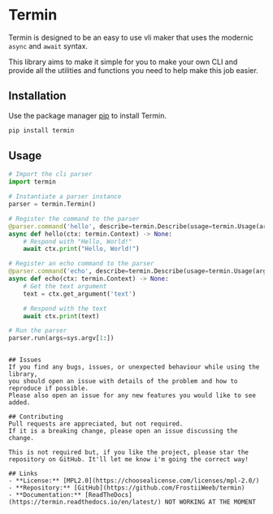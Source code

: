 # Termin
Termin is designed to be an easy to use vli maker that uses the modernic ``async`` and ``await`` syntax.

This library aims to make it simple for you to make your own CLI and provide
all the utilities and functions you need to help make this job easier.

## Installation
Use the package manager [pip](https://pip.pypa.io/en/stable/) to install Termin.

```bash
pip install termin
```

## Usage
```python
# Import the cli parser
import termin

# Instantiate a parser instance
parser = termin.Termin()

# Register the command to the parser
@parser.command('hello', describe=termin.Describe(usage=termin.Usage(arguments=[]), 'Prints hello world')) # leave arguments empty as there are no arguments
async def hello(ctx: termin.Context) -> None:
    # Respond with "Hello, World!"
    await ctx.print("Hello, World!")

# Register an echo command to the parser
@parser.command('echo', describe=termin.Describe(usage=termin.Usage(arguments=[termin.Argument('text', 'The text to print')]), 'Echo the given text'))
async def echo(ctx: termin.Context) -> None:
	# Get the text argument
	text = ctx.get_argument('text')

	# Respond with the text
	await ctx.print(text)

# Run the parser
parser.run(args=sys.argv[1:])
```
```

## Issues
If you find any bugs, issues, or unexpected behaviour while using the library,
you should open an issue with details of the problem and how to reproduce if possible.
Please also open an issue for any new features you would like to see added.

## Contributing
Pull requests are appreciated, but not required.
If it is a breaking change, please open an issue discussing the change.

This is not required but, if you like the project, please star the repository on GitHub. It'll let me know i'm going the correct way!

## Links
- **License:** [MPL2.0](https://choosealicense.com/licenses/mpl-2.0/)
- **Repository:** [GitHub](https://github.com/FrostiiWeeb/termin)
- **Documentation:** [ReadTheDocs](https://termin.readthedocs.io/en/latest/) NOT WORKING AT THE MOMENT

